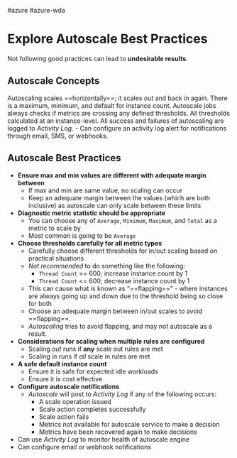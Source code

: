 #azure #azure-wda 

# Explore Autoscale Best Practices
Not following good practices can lead to **undesirable results**.

## Autoscale Concepts
Autoscaling scales ==horizontally==; it scales *out* and back *in* again.
There is a maximum, minimum, and default for instance count.
Autoscale jobs always checks if metrics are crossing any defined thresholds.
All thresholds calculated at an instance-level.
All success and failures of autoscaling are logged to *Activity Log*.
	- Can configure an activity log alert for notifications through email, SMS, or webhooks.

## Autoscale Best Practices
- **Ensure max and min values are different with adequate margin between**
	- If max and min are same value, no scaling can occur
	- Keep an adequate margin between the values (which are both inclusive) as autoscale can only scale between these limits
- **Diagnostic metric statistic should be appropriate**
	- You can choose any of `Average`, `Minimum`, `Maximum`, and `Total` as a metric to scale by
	- Most common is going to be `Average`
- **Choose thresholds carefully for all metric types**
	- Carefully choose different thresholds for in/out scaling based on practical situations
	- *Not recommended* to do something like the following:
		- `Thread Count` >= 600; increase instance count by 1
		- `Thread Count` <= 600; decrease instance count by 1
	- This can cause what is known as "==flapping==" - where instances are always going up and down due to the threshold being so close for both
	- Choose an adequate margin between in/out scales to avoid ==flapping==.
	- *Autoscaling* tries to avoid flapping, and may not autoscale as a result.
- **Considerations for scaling when multiple rules are configured**
	- Scaling *out* runs if **any** scale out rules are met
	- Scaling *in* runs if *all* scale in rules are met
- **A safe default instance count**
	- Ensure it is safe for expected idle workloads
	- Ensure it is cost effective
- **Configure autoscale notifications**
	- *Autoscale* will post to *Activity Log* if any of the following occurs:
		- A scale operation issued
		- Scale action completes successfully
		- Scale action fails
		- Metrics not available for autoscale service to make a decision
		- Metrics have been recovered again to make decisions
- Can use *Activity Log* to monitor health of autoscale engine
- Can configure email or webhook notifications